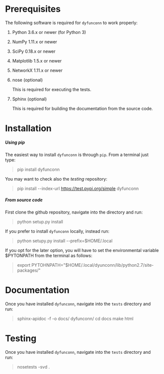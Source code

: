 Prerequisites
=============

The following software is required for `dyfunconn` to work properly:

1. Python 3.6.x or newer (for Python 3)
2. NumPy 1.11.x or newer
3. SciPy 0.18.x or newer
4. Matplotlib 1.5.x or newer
5. NetworkX 1.11.x or newer
6. nose (optional)

    This is required for executing the tests.

7. Sphinx (optional)

    This is required for building the documentation from the source code.

Installation
============

##### Using pip
The easiest way to install `dyfunconn` is through `pip`.
From a terminal just type:
> pip install dyfunconn

You may want to check also the _testing_ repository:
> pip install --index-url https://test.pypi.org/simple dyfunconn

##### From source code

First clone the github repository, navigate into the directory and run:
> python setup.py install

If you prefer to install `dyfunconn` locally, instead run:
> python setupy.py install --prefix=$HOME/.local

If you opt for the later option, you will have to set the environmental
variable $PYTONPATH from the terminal as follows:
> export PYTOHNPATH="$HOME/.local/dyunconn/lib/python2.7/site-packages/"


Documentation
=============

Once you have installed `dyfunconn`, navigate into the `tests` directory and run:
> sphinx-apidoc -f -o docs/ dyfunconn/
> cd docs
> make html


Testing
=======

Once you have installed `dyfunconn`, navigate into the `tests` directory and run:
> nosetests -svd .
